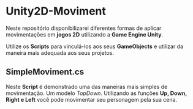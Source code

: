 # Unity2D-Moviment
 Neste repositório disponibilizarei diferentes formas de aplicar movimentações em **jogos 2D** utilizando a **Game Engine Unity**.

 Utilize os **Scripts** para vinculá-los aos seus **GameObjects** e utilizar da maneira mais adequada aos seus projetos.
 
 ## SimpleMoviment.cs
 Neste **Script** é demonstrado uma das maneiras mais simples de movimentação. Um modelo *TopDown*.
 Utilizando as funções **Up, Down, Right e Left** você pode movimentar seu personagem pela sua cena.
